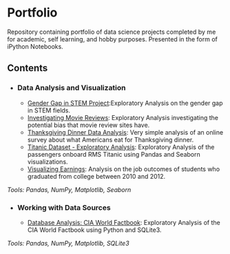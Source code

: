 # Portfolio

Repository containing portfolio of data science projects completed by me for academic, self learning, and hobby purposes.
Presented in the form of iPython Notebooks.

## Contents
- ### Data Analysis and Visualization
  - [Gender Gap in STEM Project](https://github.com/diantee/portfolio/blob/master/stemGender/stemGap.ipynb):Exploratory Analysis on the gender gap in STEM fields.
  - [Investigating Movie Reviews](https://github.com/diantee/portfolio/blob/master/movieReviews/movieReviews.ipynb): Exploratory Analysis investigating the potential bias that movie review sites have.
  - [Thanksgiving Dinner Data Analysis](https://github.com/diantee/portfolio/blob/master/thanksgivingDinner/thanksgivingDinner.ipynb): Very simple analysis of an online survey about what Americans eat for Thanksgiving dinner. 
  - [Titanic Dataset - Exploratory Analysis](https://github.com/diantee/portfolio/blob/master/usingSeaborn/usingSeaborn.ipynb): Exploratory Analysis of the passengers onboard RMS Titanic using Pandas and Seaborn visualizations.
  - [Visualizing Earnings](https://github.com/diantee/portfolio/blob/master/recentGrads/visualizingEarnings.ipynb): Analysis on the job outcomes of students who graduated from college between 2010 and 2012.

*Tools: Pandas, NumPy, Matplotlib, Seaborn*


- ### Working with Data Sources
  - [Database Analysis: CIA World Factbook](https://github.com/diantee/portfolio/blob/master/analyzingFactbook/analyzingFactbook.ipynb): Exploratory Analysis of the CIA World Factbook using Python and SQLite3.

*Tools: Pandas, NumPy, Matplotlib, SQLite3*

